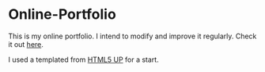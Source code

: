 # Online-Portfolio 

This is my online portfolio. I intend to modify and improve it regularly. Check it out [here](http://gordwest.com/).

I used a templated from [HTML5 UP](https://html5up.net/) for a start. 
